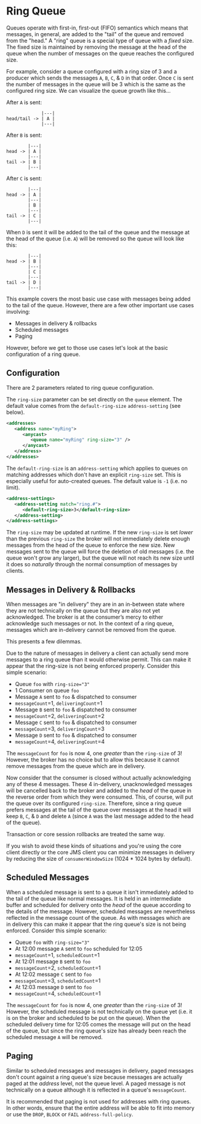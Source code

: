 # Ring Queue

Queues operate with first-in, first-out (FIFO) semantics which means that
messages, in general, are added to the "tail" of the queue and removed from the
"head." A "ring" queue is a special type of queue with a *fixed* size. The
fixed size is maintained by removing the message at the head of the queue when
the number of messages on the queue reaches the configured size.

For example, consider a queue configured with a ring size of 3 and a producer
which sends the messages `A`, `B`, `C`, & `D` in that order. Once `C` is sent
the number of messages in the queue will be 3 which is the same as the
configured ring size. We can visualize the queue growth like this...

After `A` is sent:
```
             |---|
head/tail -> | A |
             |---|
```

After `B` is sent:

```
        |---|
head -> | A |
        |---|
tail -> | B |
        |---|
```

After `C` is sent:

```
        |---|
head -> | A |
        |---|
        | B |
        |---|
tail -> | C |
        |---|
```

When `D` is sent it will be added to the tail of the queue and the message at
the head of the queue (i.e. `A`) will be removed so the queue will look like
this:

```
        |---|
head -> | B |
        |---|
        | C |
        |---|
tail -> | D |
        |---|
```

This example covers the most basic use case with messages being added to the
tail of the queue. However, there are a few other important use cases
involving:

 - Messages in delivery & rollbacks
 - Scheduled messages
 - Paging

However, before we get to those use cases let's look at the basic configuration
of a ring queue.

## Configuration

There are 2 parameters related to ring queue configuration.

The `ring-size` parameter can be set directly on the `queue` element. The
default value comes from the `default-ring-size` `address-setting` (see below).

```xml
<addresses>
   <address name="myRing">
      <anycast>
         <queue name="myRing" ring-size="3" />
      </anycast>
   </address>
</addresses>
```

The `default-ring-size` is an `address-setting` which applies to queues on
matching addresses which don't have an explicit `ring-size` set. This is
especially useful for auto-created queues. The default value is `-1` (i.e.
no limit).

```xml
<address-settings>
   <address-setting match="ring.#">
      <default-ring-size>3</default-ring-size>
   </address-setting>
</address-settings>
```

The `ring-size` may be updated at runtime. If the new `ring-size` is set
*lower* than the previous `ring-size` the broker will not immediately delete
enough messages from the head of the queue to enforce the new size. New
messages sent to the queue will force the deletion of old messages (i.e. the
queue won't grow any larger), but the queue will not reach its new size until
it does so *naturally* through the normal consumption of messages by
clients.

## Messages in Delivery & Rollbacks

When messages are "in delivery" they are in an in-between state where they are
not technically on the queue but they are also not yet acknowledged. The
broker is at the consumer’s mercy to either acknowledge such messages or not.
In the context of a ring queue, messages which are in-delivery cannot be
removed from the queue.

This presents a few dilemmas.

Due to the nature of messages in delivery a client can actually send more
messages to a ring queue than it would otherwise permit. This can make it
appear that the ring-size is not being enforced properly. Consider this
simple scenario:

 - Queue `foo` with `ring-size="3"`
 - 1 Consumer on queue `foo`
 - Message `A` sent to `foo` & dispatched to consumer
 - `messageCount`=1, `deliveringCount`=1
 - Message `B` sent to `foo` & dispatched to consumer
 - `messageCount`=2, `deliveringCount`=2
 - Message `C` sent to `foo` & dispatched to consumer
 - `messageCount`=3, `deliveringCount`=3
 - Message `D` sent to `foo` & dispatched to consumer
 - `messageCount`=4, `deliveringCount`=4

The `messageCount` for `foo` is now 4, one *greater* than the `ring-size`
of 3! However, the broker has no choice but to allow this because it cannot
remove messages from the queue which are in delivery.

Now consider that the consumer is closed without actually acknowledging any
of these 4 messages. These 4 in-delivery, unacknowledged messages will be
cancelled back to the broker and added to the *head* of the queue in the
reverse order from which they were consumed. This, of course, will put the
queue over its configured `ring-size`. Therefore, since a ring queue
prefers messages at the tail of the queue over messages at the head it will
keep `B`, `C`, & `D` and delete `A` (since `A` was the last message added
to the head of the queue).

Transaction or core session rollbacks are treated the same way.

If you wish to avoid these kinds of situations and you're using the core
client directly or the core JMS client you can minimize messages in delivery
by reducing the size of `consumerWindowSize` (1024 * 1024 bytes by default).

## Scheduled Messages

When a scheduled message is sent to a queue it isn't immediately added to the
tail of the queue like normal messages. It is held in an intermediate buffer
and scheduled for delivery onto the *head* of the queue according to the
details of the message. However, scheduled messages are nevertheless reflected
in the message count of the queue. As with messages which are in delivery this
can make it appear that the ring queue's size is not being enforced. Consider
this simple scenario:

 - Queue `foo` with `ring-size="3"`
 - At 12:00 message `A` sent to `foo` scheduled for 12:05
 - `messageCount`=1, `scheduledCount`=1
 - At 12:01 message `B` sent to `foo`
 - `messageCount`=2, `scheduledCount`=1
 - At 12:02 message `C` sent to `foo`
 - `messageCount`=3, `scheduledCount`=1
 - At 12:03 message `D` sent to `foo`
 - `messageCount`=4, `scheduledCount`=1

The `messageCount` for `foo` is now 4, one *greater* than the `ring-size` of 3!
However, the scheduled message is not technically on the queue yet (i.e. it is
on the broker and scheduled to be put on the queue). When the scheduled
delivery time for 12:05 comes the message will put on the head of the queue,
but since the ring queue's size has already been reach the scheduled message
`A` will be removed.

## Paging

Similar to scheduled messages and messages in delivery, paged messages don't
count against a ring queue's size because messages are actually paged at the
*address* level, not the queue level. A paged message is not technically on a
queue although it is reflected in a queue's `messageCount`.

It is recommended that paging is not used for addresses with ring queues. In
other words, ensure that the entire address will be able to fit into memory or
use the `DROP`, `BLOCK` or `FAIL` `address-full-policy`.